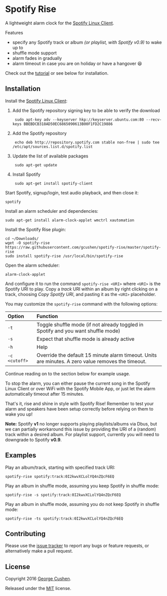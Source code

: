 # Spotify Rise

A lightweight alarm clock for the [Spotify Linux Client](https://www.spotify.com/download/linux/).

Features

* specify any Spotify track or album *(or playlist, with Spotify v0.9)* to wake up to
* shuffle mode support
* alarm fades in gradually
* alarm timeout in case you are on holiday or have a hangover :laughing:

Check out the [tutorial](https://georgecushen.com/spotify-alarm-clock-ubuntu-linux/) or see below for installation.


## Installation

Install the [Spotify Linux Client](https://www.spotify.com/download/linux/):

1. Add the Spotify repository signing key to be able to verify the download

        sudo apt-key adv --keyserver hkp://keyserver.ubuntu.com:80 --recv-keys BBEBDCB318AD50EC6865090613B00F1FD2C19886

2. Add the Spotify repository

        echo deb http://repository.spotify.com stable non-free | sudo tee /etc/apt/sources.list.d/spotify.list

3. Update the list of available packages

        sudo apt-get update

4. Install Spotify

        sudo apt-get install spotify-client

Start Spotify, signup/login, test audio playback, and then close it:

    spotify

Install an alarm scheduler and dependencies:

    sudo apt-get install alarm-clock-applet wmctrl xautomation
    
Install the Spotify Rise plugin:

    cd ~/Downloads/
    wget -O spotify-rise https://raw.githubusercontent.com/gcushen/spotify-rise/master/spotify-rise
    sudo install spotify-rise /usr/local/bin/spotify-rise

Open the alarm scheduler:

    alarm-clock-applet

And configure it to run the command `spotify-rise <URI>` where `<URI>` is the Spotify URI to play. Copy a *track* URI within an album by right clicking on a track, choosing *Copy Spotify URI*, and pasting it as the `<URI>` placeholder.

You may customize the `spotify-rise` command with the following options:

Option        | Function
:-------------| :-------
`-t`          | Toggle shuffle mode (if not already toggled in Spotify and you want shuffle mode)
`-s`          | Expect that shuffle mode is already active
`-h `         | Help 
`-c <cutoff>` | Override the default 15 minute alarm timeout. Units are minutes. A zero value removes the timeout.

Continue reading on to the section below for example usage.

To stop the alarm, you can either pause the current song in the Spotify Linux Client or over WiFi with the Spotify Mobile App, or just let the alarm automatically timeout after 15 minutes.

That's it, rise and shine in style with Spotify Rise! Remember to test your alarm and speakers have been setup correctly before relying on them to wake you up!

**Note:** Spotify **v1** no longer supports playing playlists/albums via Dbus, but we can partially workaround this issue by providing the URI of a (random) track within a desired album. For playlist support, currently you will need to downgrade to Spotify **v0.9**.


## Examples

Play an album/track, starting with specified track URI:

    spotify-rise spotify:track:0I2kwvXCLolYQ4nZQcF6EQ

Play an album in shuffle mode, assuming you keep Spotify in shuffle mode:

    spotify-rise -s spotify:track:0I2kwvXCLolYQ4nZQcF6EQ

Play an album in shuffle mode, assuming you do not keep Spotify in shuffle mode:

    spotify-rise -ts spotify:track:0I2kwvXCLolYQ4nZQcF6EQ


## Contributing

Please use the [issue tracker](https://github.com/gcushen/spotify-rise/issues) to report any bugs or feature requests, or alternatively make a pull request.


## License

Copyright 2016 [George Cushen](https://georgecushen.com).

Released under the [MIT](https://github.com/gcushen/spotify-rise/blob/master/LICENSE.md) license.

